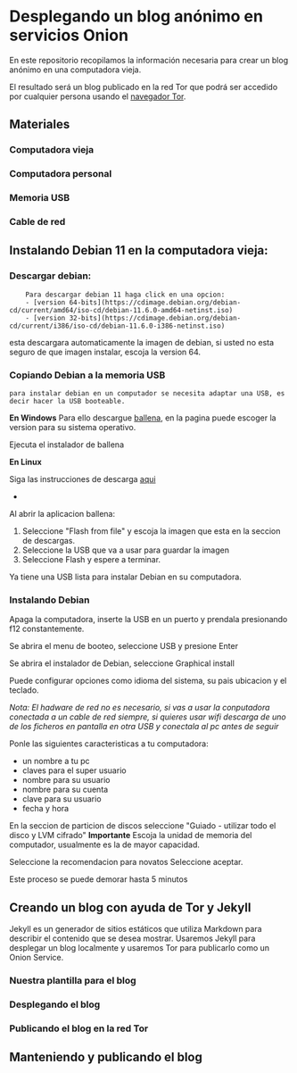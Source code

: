 # Desplegando un blog anónimo en servicios Onion

En este repositorio recopilamos la información necesaria para crear un blog anónimo en una computadora vieja.

El resultado será un blog publicado en la red Tor que podrá ser accedido por cualquier persona usando el [navegador Tor](https://www.torproject.org/download/).

## Materiales  

### Computadora vieja



### Computadora personal



### Memoria USB



### Cable de red



## Instalando Debian 11 en la computadora vieja:


### Descargar debian:
		Para descargar debian 11 haga click en una opcion:
		- [version 64-bits](https://cdimage.debian.org/debian-cd/current/amd64/iso-cd/debian-11.6.0-amd64-netinst.iso)
		- [version 32-bits](https://cdimage.debian.org/debian-cd/current/i386/iso-cd/debian-11.6.0-i386-netinst.iso)
	

esta descargara automaticamente la imagen de debian, si usted no esta seguro de que imagen instalar, escoja la version 64.

### Copiando Debian a la memoria USB

	para instalar debian en un computador se necesita adaptar una USB, es decir hacer la USB booteable.

**En Windows**
Para ello descargue [ballena](https://www.balena.io/etcher), en la pagina puede escoger la version para su sistema operativo.

Ejecuta el instalador de ballena

**En Linux**

Siga las instrucciones de descarga [aqui](https://etcher-docs.balena.io/?)

-

Al abrir la aplicacion ballena:
1. Seleccione "Flash from file" y escoja la imagen que esta en la seccion de descargas.
2. Seleccione la USB que va a usar para guardar la imagen
3. Seleccione Flash y espere a terminar.


Ya tiene una USB lista para instalar Debian en su computadora.


### Instalando Debian
Apaga la computadora, inserte la USB en un puerto y prendala presionando f12 constantemente.

Se abrira el menu de booteo, seleccione USB y presione Enter

Se abrira el instalador de Debian, seleccione Graphical install

Puede configurar opciones como idioma del sistema, su pais ubicacion y el teclado.

*Nota:*
*El hadware de red no es necesario, si vas a usar la conputadora conectada a un cable de red siempre, si quieres usar wifi descarga de uno de los ficheros en pantalla en otra USB y conectala al pc antes de seguir*

Ponle las siguientes caracteristicas a tu computadora:
- un nombre a tu pc
- claves para el super usuario
- nombre para su usuario
- nombre para su cuenta
- clave para su usuario
- fecha y hora

En la seccion de particion de discos seleccione "Guiado - utilizar todo el disco y LVM cifrado"
**Importante**
Escoja la unidad de memoria del computador, usualmente es la de mayor capacidad.

Seleccione la recomendacion para novatos
Seleccione aceptar.

Este proceso se puede demorar hasta 5 minutos


## Creando un blog con ayuda de Tor y Jekyll

Jekyll es un generador de sitios estáticos que utiliza Markdown para describir el contenido que se desea mostrar. Usaremos Jekyll para desplegar un blog localmente y usaremos Tor para publicarlo como un Onion Service.

### Nuestra plantilla para el blog


### Desplegando el blog


### Publicando el blog en la red Tor

## Manteniendo y publicando el blog
